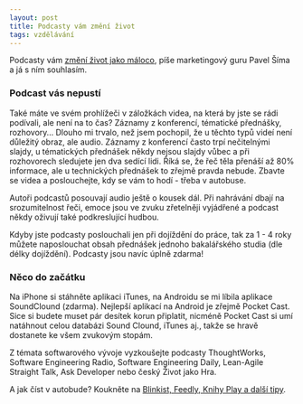 ```yaml
---
layout: post
title: Podcasty vám změní život
tags: vzdělávání
---
```


Podcasty vám [změní život jako máloco](http://www.pavelsima.cz/blog/nejlepsi-podcasty),
píše marketingový guru Pavel Šíma a já s ním souhlasím.

<!--more-->

### Podcast vás nepustí

Také máte ve svém prohlížeči v záložkách videa, na která by jste se rádi podívali, ale není na to čas?
Záznamy z konferencí, tématické přednášky, rozhovory… Dlouho mi trvalo, než jsem pochopil, že u těchto
typů videí není důležitý obraz, ale audio. Záznamy z konferencí často trpí nečitelnými slajdy,
u tématických přednášek někdy nejsou slajdy vůbec a při rozhovorech sledujete jen dva sedící lidi.
Říká se, že řeč těla přenáší až 80% informace, ale u technických přednášek to zřejmě pravda nebude.
Zbavte se videa a poslouchejte, kdy se vám to hodí - třeba v autobuse.

Autoři podcastů posouvají audio ještě o kousek dál. Při nahrávání dbají na srozumitelnost řeči,
emoce jsou ve zvuku zřetelněji vyjádřené a podcast někdy oživují také podkreslující hudbou.

Kdyby jste podcasty poslouchali jen při dojíždění do práce, tak za 1 - 4 roky můžete naposlouchat
obsah přednášek jednoho bakalářského studia (dle délky dojíždění). Podcasty jsou navíc úplně zdarma!

### Něco do začátku

Na iPhone si stáhněte aplikaci iTunes, na Androidu se mi líbila aplikace SoundClound (zdarma).
Nejlepší aplikací na Android je zřejmě Pocket Cast. Sice si budete muset pár desítek korun připlatit,
nicméně Pocket Cast si umí natáhnout celou databázi Sound Clound, iTunes aj.,
takže se hravě dostanete ke všem zvukovým stopám.

Z témata softwarového vývoje vyzkoušejte podcasty ThoughtWorks, Software Engineering Radio,
Software Engineering Daily, Lean-Agile Straight Talk, Ask Developer nebo český Život jako Hra.

A jak číst v autobude? Koukněte na [Blinkist, Feedly, Knihy Play a další tipy](/kdy-cist/).
